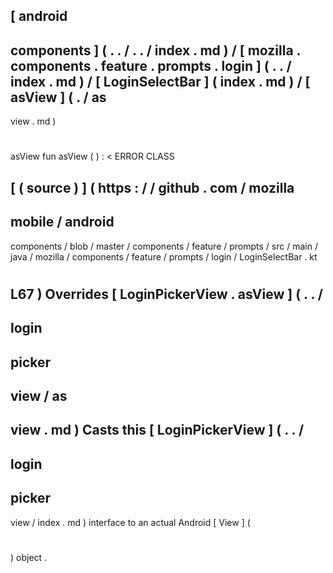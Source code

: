 [
android
-
components
]
(
.
.
/
.
.
/
index
.
md
)
/
[
mozilla
.
components
.
feature
.
prompts
.
login
]
(
.
.
/
index
.
md
)
/
[
LoginSelectBar
]
(
index
.
md
)
/
[
asView
]
(
.
/
as
-
view
.
md
)
#
asView
fun
asView
(
)
:
<
ERROR
CLASS
>
[
(
source
)
]
(
https
:
/
/
github
.
com
/
mozilla
-
mobile
/
android
-
components
/
blob
/
master
/
components
/
feature
/
prompts
/
src
/
main
/
java
/
mozilla
/
components
/
feature
/
prompts
/
login
/
LoginSelectBar
.
kt
#
L67
)
Overrides
[
LoginPickerView
.
asView
]
(
.
.
/
-
login
-
picker
-
view
/
as
-
view
.
md
)
Casts
this
[
LoginPickerView
]
(
.
.
/
-
login
-
picker
-
view
/
index
.
md
)
interface
to
an
actual
Android
[
View
]
(
#
)
object
.
